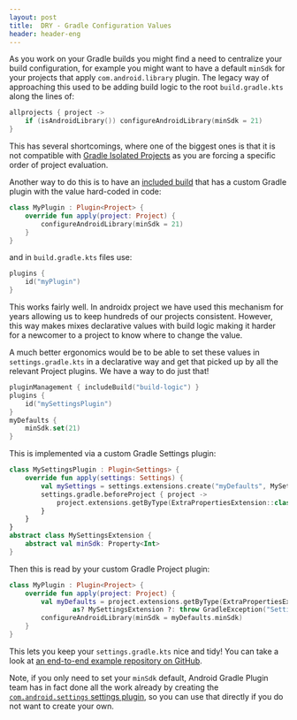 ```yaml
---
layout: post
title:  DRY - Gradle Configuration Values
header: header-eng
---
```


As you work on your Gradle builds you might find a need to centralize your build configuration, for example you might
want to have a default `minSdk` for your projects that apply `com.android.library` plugin. The legacy way of
approaching this used to be adding build logic to the root `build.gradle.kts` along the lines of:

```kotlin
allprojects { project ->
    if (isAndroidLibrary()) configureAndroidLibrary(minSdk = 21)
}
```

This has several shortcomings, where one of the biggest ones is that it is not compatible with
[Gradle Isolated Projects](https://docs.gradle.org/current/userguide/isolated_projects.html) as you are forcing a
specific order of project evaluation.

Another way to do this is to have an [included build](https://docs.gradle.org/current/userguide/composite_builds.html#included_plugin_builds)
that has a custom Gradle plugin with the value hard-coded in code:

```kotlin
class MyPlugin : Plugin<Project> {
    override fun apply(project: Project) {
        configureAndroidLibrary(minSdk = 21)
    }
}
```

and in `build.gradle.kts` files use:
```kotlin
plugins {
    id("myPlugin")
}
```

This works fairly well. In androidx project we have used this mechanism for years allowing us to keep hundreds of
our projects consistent. However, this way makes mixes declarative values with build logic making it harder for a
newcomer to a project to know where to change the value.

A much better ergonomics would be to be able to set these values in `settings.gradle.kts` in a declarative way
and get that picked up by all the relevant Project plugins. We have a way to do just that!

```kotlin
pluginManagement { includeBuild("build-logic") }
plugins {
    id("mySettingsPlugin")
}
myDefaults {
    minSdk.set(21)
}
```

This is implemented via a custom Gradle Settings plugin:
```kotlin
class MySettingsPlugin : Plugin<Settings> {
    override fun apply(settings: Settings) {
        val mySettings = settings.extensions.create("myDefaults", MySettingsExtension::class.java)
        settings.gradle.beforeProject { project ->
            project.extensions.getByType(ExtraPropertiesExtension::class.java).set("myDefaults", mySettings)
        }
    }
}
abstract class MySettingsExtension {
    abstract val minSdk: Property<Int>
}
```

Then this is read by your custom Gradle Project plugin:
```kotlin
class MyPlugin : Plugin<Project> {
    override fun apply(project: Project) {
        val myDefaults = project.extensions.getByType(ExtraPropertiesExtension::class.java).get("myDefaults")
                as? MySettingsExtension ?: throw GradleException("Settings extension type mismatch")
        configureAndroidLibrary(minSdk = myDefaults.minSdk)
    }
}
```

This lets you keep your `settings.gradle.kts` nice and tidy! You can take a look at [an end-to-end example repository
on GitHub](https://github.com/liutikas/gradle-share-configuration).

Note, if you only need to set your `minSdk` default, Android Gradle Plugin team has in fact done all the work already
by creating the [`com.android.settings` settings plugin](https://developer.android.com/reference/tools/gradle-api/8.7/com/android/build/api/dsl/SettingsExtension#minSdk()),
so you can use that directly if you do not want to create your own.
